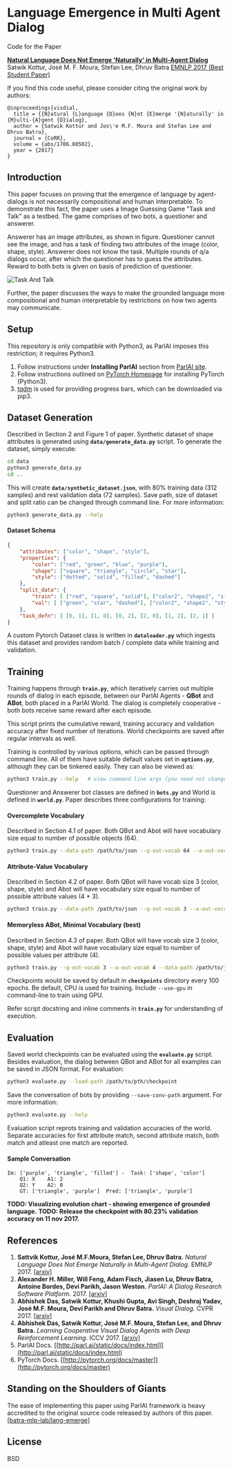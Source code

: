 Language Emergence in Multi Agent Dialog
========================================

Code for the Paper

**[Natural Language Does Not Emerge 'Naturally' in Multi-Agent Dialog][1]**
Satwik Kottur, José M. F. Moura, Stefan Lee, Dhruv Batra
[EMNLP 2017 (Best Student Paper)](https://www.facebook.com/emnlp2017/posts/1935449656693734)

If you find this code useful, please consider citing the original work by authors:

```
@inproceedings{visdial,
  title = {{N}atural {L}anguage {D}oes {N}ot {E}merge '{N}aturally' in {M}ulti-{A}gent {D}ialog},
  author = {Satwik Kottur and Jos\'e M.F. Moura and Stefan Lee and Dhruv Batra},
  journal = {CoRR},
  volume = {abs/1706.08502},
  year = {2017}
}
```

Introduction
------------

This paper focuses on proving that the emergence of language by agent-dialogs is not necessarily
compositional and human interpretable. To demonstrate this fact, the paper uses a Image Guessing
Game "Task and Talk" as a testbed. The game comprises of two bots, a questioner and answerer.

Answerer has an image attributes, as shown in figure. Questioner cannot see the image, and has
a task of finding two attributes of the image (color, shape, style). Answerer does not know the
task. Multiple rounds of q/a dialogs occur, after which the questioner has to guess the
attributes. Reward to both bots is given on basis of prediction of questioner.

![Task And Talk](https://i.imgur.com/9YCM3Gp.png)

Further, the paper discusses the ways to make the grounded language more compositional and human
 interpretable by restrictions on how two agents may communicate.


Setup
-----

This repository is only compatible with Python3, as ParlAI imposes this restriction; it requires
Python3.

1. Follow instructions under **Installing ParlAI** section from [ParlAI site](6).
2. Follow instructions outlined on [PyTorch Homepage](7) for installing PyTorch (Python3).
3. [tqdm](8) is used for providing progress bars, which can be downloaded via pip3.


Dataset Generation
------------------

Described in Section 2 and Figure 1 of paper. Synthetic dataset of shape attributes is generated
using **`data/generate_data.py`** script. To generate the dataset, simply execute:

```sh
cd data
python3 generate_data.py
cd ..
```

This will create **`data/synthetic_dataset.json`**, with 80% training data (312 samples) and rest
validation data (72 samples). Save path, size of dataset and split ratio can be changed through
command line. For more information:

```sh
python3 generate_data.py --help
```

#### Dataset Schema


```json
{
    "attributes": ["color", "shape", "style"],
    "properties": {
        "color": ["red", "green", "blue", "purple"],
        "shape": ["square", "triangle", "circle", "star"],
        "style": ["dotted", "solid", "filled", "dashed"]
    },
    "split_data": {
        "train": [ ["red", "square", "solid"], ["color2", "shape2", "style2"] ],
        "val": [ ["green", "star", "dashed"], ["color2", "shape2", "style2"] ]
    },
    "task_defn": [ [0, 1], [1, 0], [0, 2], [2, 0], [1, 2], [2, 1] ]
}
```

A custom Pytorch Dataset class is written in **`dataloader.py`** which ingests this dataset and
provides random batch / complete data while training and validation.


Training
--------

Training happens through **`train.py`**, which iteratively carries out multiple rounds of dialog
in each episode, between our ParlAI Agents - **QBot** and **ABot**, both placed in a ParlAI
World. The dialog is completely cooperative - both bots receive same reward after each episode.

This script prints the cumulative reward, training accuracy and validation accuracy after fixed
number of iterations. World checkpoints are saved after regular intervals as well.

Training is controlled by various options, which can be passed through command line. All of them
have suitable default values set in **`options.py`**, although they can be tinkered easily.
They can also be viewed as:

```sh
python3 train.py --help   # view command line args (you need not change "Main ParlAI Arguments")
```

Questioner and Answerer bot classes are defined in **`bots.py`** and World is defined in
**`world.py`**. Paper describes three configurations for training:

#### Overcomplete Vocabulary

Described in Section 4.1 of paper. Both QBot and Abot will have vocabulary size equal to
number of possible objects (64).

```sh
python3 train.py --data-path /path/to/json --q-out-vocab 64 --a-out-vocab 64
```

#### Attribute-Value Vocabulary

Described in Section 4.2 of paper. Both QBot will have vocab size 3 (color, shape, style) and
Abot will have vocabulary size equal to number of possible attribute values (4 * 3).

```sh
python3 train.py --data-path /path/to/json --q-out-vocab 3 --a-out-vocab 12
```

#### Memoryless ABot, Minimal Vocabulary (best)

Described in Section 4.3 of paper. Both QBot will have vocab size 3 (color, shape, style) and
Abot will have vocabulary size equal to number of possible values per attribute (4).

```sh
python3 train.py --q-out-vocab 3 --a-out-vocab 4 --data-path /path/to/json --memoryless-abot
```

Checkpoints would be saved by default in **`checkpoints`** directory every 100 epochs. Be default,
 CPU is used for training. Include `--use-gpu` in command-line to train using GPU.

Refer script docstring and inline comments in **`train.py`** for understanding of execution.


Evaluation
----------

Saved world checkpoints can be evaluated using the **`evaluate.py`** script. Besides evaluation,
the dialog between QBot and ABot for all examples can be saved in JSON format. For evaluation:

```sh
python3 evaluate.py --load-path /path/to/pth/checkpoint
```

Save the conversation of bots by providing `--save-conv-path` argument. For more information:
```sh
python3 evaluate.py --help
```

Evaluation script reprots training and validation accuracies of the world. Separate accuracies
for first attribute match, second attribute match, both match and atleast one match are reported.

#### Sample Conversation

```text
Im: ['purple', 'triangle', 'filled'] -  Task: ['shape', 'color']
    Q1: X    A1: 2
    Q2: Y    A2: 0
    GT: ['triangle', 'purple']  Pred: ['triangle', 'purple']
```

**TODO: Visualizing evolution chart - showing emergence of grounded language.**
**TODO: Release the checkpoint with 80.23% validation accuracy on 11 nov 2017.**

References
----------

1. **Sattvik Kottur, José M.F.Moura, Stefan Lee, Dhruv Batra.** _Natural Language Does Not Emerge
   Naturally in Multi-Agent Dialog._ EMNLP 2017. [[arxiv]](1)
1. **Alexander H. Miller, Will Feng, Adam Fisch, Jiasen Lu, Dhruv Batra, Antoine Bordes, Devi
   Parikh, Jason Weston.** _ParlAI: A Dialog Research Software Platform._ 2017. [[arxiv]](2)
1. **Abhishek Das, Satwik Kottur, Khushi Gupta, Avi Singh, Deshraj Yadav, José M.F. Moura, Devi
   Parikh and Dhruv Batra.** _Visual Dialog._ CVPR 2017. [[arxiv]](3)
1. **Abhishek Das, Satwik Kottur, José M.F. Moura, Stefan Lee, and Dhruv Batra.** _Learning
   Cooperative Visual Dialog Agents with Deep Reinforcement Learning._ ICCV 2017. [[arxiv]](4)
1. ParlAI Docs. [[http://parl.ai/static/docs/index.html]](http://parl.ai/static/docs/index.html)
1. PyTorch Docs. [[http://pytorch.org/docs/master]](http://pytorch.org/docs/master)


Standing on the Shoulders of Giants
-----------------------------------

The ease of implementing this paper using ParlAI framework is heavy accredited to the original
source code released by authors of this paper. [[batra-mlp-lab/lang-emerge]](5)

License
-------

BSD

[1]: https://arxiv.org/abs/1706.08502
[2]: https://arxiv.org/abs/1705.06476
[3]: https://arxiv.org/abs/1611.08669
[4]: https://arXiv.org/abs/1703.06585
[5]: https://www.github.com/batra-mlp-lab/lang-emerge
[6]: https://parl.ai/about
[7]: https://pytorch.org
[8]: https://pypi.python.org/pypi/tqdm
